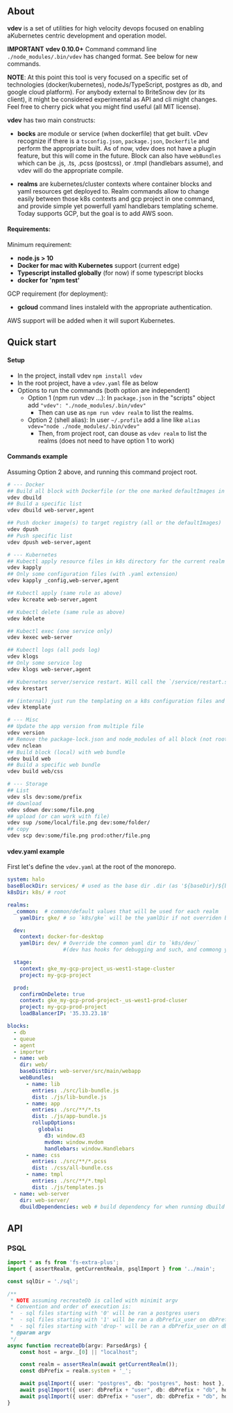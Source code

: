 ## About

**vdev** is a set of utilities for high velocity devops focused on enabling aKubernetes centric development and operation model. 

**IMPORTANT** **vdev 0.10.0+** Command command line `./node_modules/.bin/vdev` has changed format. See below for new commands. 

**NOTE**: At this point this tool is very focused on a specific set of technologies (docker/kubernetes), nodeJs/TypeScript, postgres as db, and google cloud platform). For anybody external to BriteSnow dev (or its client), it might be considered experimental as API and cli might changes. Feel free to cherry pick what you might find useful (all MIT license).

**vdev** has two main constructs: 

- **bocks** are module or service (when dockerfile) that get built. vDev recognize if there is a `tsconfig.json`, `package.json`, `Dockerfile` and perform the appropriate built. As of now, vdev does not have a plugin feature, but this will come in the future. Block can also have `webBundles` which can be .js, .ts, .pcss (postcss), or .tmpl (handlebars assume), and vdev will do the appropriate  compile.

- **realms** are kubernetes/cluster contexts where container blocks and yaml resources get deployed to. Realm commands allow to change easily between those k8s contexts and gcp project in one command, and provide simple yet powerfull yaml handlebars templating scheme. Today supports GCP, but the goal is to add AWS soon. 

#### Requirements:

Minimum requirement:
- **node.js > 10**
- **Docker for mac with Kubernetes** support (current edge)
- **Typescript installed globally** (for now) if some typescript blocks
- **docker for 'npm test'**

GCP requirement (for deployment):
- **gcloud** command lines instaleld with the appropriate authentication.

AWS support will be added when it will suport Kubernetes.

## Quick start

#### Setup

- In the project, install vdev `npm install vdev`
- In the root project, have a `vdev.yaml` file as below
- Options to run the commands (both option are independent)
  - Option 1 (npm run vdev ...): In `package.json` in the "scripts" object add `"vdev": "./node_modules/.bin/vdev"`
    - Then can use as `npm run vdev realm` to list the realms.
  - Option 2 (shell alias): In user `~/.profile` add a line like `alias vdev="node ./node_modules/.bin/vdev"`
    - Then, from project root, can douse as `vdev realm` to list the realms (does not need to have option 1 to work)

#### Commands example

Assuming Option 2 above, and running this command project root. 

```sh
# --- Docker
## Build all block with Dockerfile (or the one marked defaultImages in vdev)
vdev dbuild
## Build a specific list
vdev dbuild web-server,agent

## Push docker image(s) to target registry (all or the defaultImages)
vdev dpush
## Push specific list
vdev dpush web-server,agent

# --- Kubernetes
## Kubectl apply resource files in k8s directory for the current realm (or all specified in defaultConfigurations)
vdev kapply 
## Only some configuration files (with .yaml extension)
vdev kapply _config,web-server,agent

## Kubectl apply (same rule as above)
vdev kcreate web-server,agent

## Kubectl delete (same rule as above)
vdev kdelete 

## Kubectl exec (one service only)
vdev kexec web-server

## Kubectl logs (all pods log)
vdev klogs 
## Only some service log
vdev klogs web-server,agent

## Kubernetes server/service restart. Will call the `/service/restart.sh` of one or more services (not recreating/restart the pod, just call the scripts `/service/restart.sh`)
vdev krestart 

## (internal) just run the templating on a k8s configuration files and output it in the ~out/_realm_/ folder for inspection or manual manipulation
vdev ktemplate

# --- Misc
## Update the app version from multiple file
vdev version
## Remove the package-lock.json and node_modules of all block (not root)
vdev nclean
## Build block (local) with web bundle
vdev build web 
## Build a specific web bundle
vdev build web/css 

# --- Storage
## List 
vdev sls dev:some/prefix
## download
vdev sdown dev:some/file.png
## upload (or can work with file)
vdev sup /some/local/file.png dev:some/folder/
## copy
vdev scp dev:some/file.png prod:other/file.png

```



#### vdev.yaml example

First let's define the `vdev.yaml` at the root of the monorepo. 

```yaml
system: halo
baseBlockDir: services/ # used as the base dir .dir (as '${baseDir}/${blockName}/'')
k8sDir: k8s/ # root 

realms:
  _common:  # common/default values that will be used for each realm
    yamlDir: gke/ # so `k8s/gke` will be the yamlDir if not overriden below.

  dev:
    context: docker-for-desktop
    yamlDir: dev/ # Override the common yaml dir to `k8s/dev/` 
                  #(dev has hooks for debugging and such, and commong yaml files will just add more complexity)

  stage:
    context: gke_my-gcp-project_us-west1-stage-cluster
    project: my-gcp-project

  prod:
    confirmOnDelete: true
    context: gke_my-gcp-prod-project-_us-west1-prod-cluser
    project: my-gcp-prod-project
    loadBalancerIP: '35.33.23.18'

blocks:
  - db
  - queue
  - agent
  - importer
  - name: web
    dir: web/
    baseDistDir: web-server/src/main/webapp
    webBundles:
      - name: lib
        entries: ./src/lib-bundle.js
        dist: ./js/lib-bundle.js
      - name: app
        entries: ./src/**/*.ts
        dist: ./js/app-bundle.js
        rollupOptions:
          globals:
            d3: window.d3
            mvdom: window.mvdom
            handlebars: window.Handlebars        
      - name: css
        entries: ./src/**/*.pcss
        dist: ./css/all-bundle.css
      - name: tmpl
        entries: ./src/**/*.tmpl
        dist: ./js/templates.js
  - name: web-server
    dir: web-server/
    dbuildDependencies: web # build dependency for when running dbuild (no effect on build).
```


## API

### PSQL

```ts
import * as fs from 'fs-extra-plus';
import { assertRealm, getCurrentRealm, psqlImport } from '../main';

const sqlDir = './sql';

/**
 * NOTE assuming recreateDb is called with minimit argv
 * Convention and order of execution is: 
 * 	- sql files starting with '0' will be ran a postgres users
 *  - sql files starting with '1' will be ran a dbPrefix_user on dbPrefix_db
 *  - sql files starting with 'drop-' will be ran a dbPrefix_user on dbPrefix_db
 * @param argv 
 */
async function recreateDb(argv: ParsedArgs) {
	const host = argv._[0] || "localhost";

	const realm = assertRealm(await getCurrentRealm());
	const dbPrefix = realm.system + '_';

	await psqlImport({ user: "postgres", db: "postgres", host: host }, await fs.glob('0*.sql', sqlDir));
	await psqlImport({ user: dbPrefix + "user", db: dbPrefix + "db", host: host }, await fs.glob('1*.sql', sqlDir));
	await psqlImport({ user: dbPrefix + "user", db: dbPrefix + "db", host: host }, await fs.glob('drop-*.sql', sqlDir));
}
```